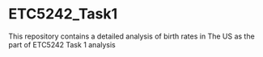 # ETC5242_Task1
This repository contains a detailed analysis of birth rates in The US as the part of ETC5242 Task 1 analysis
